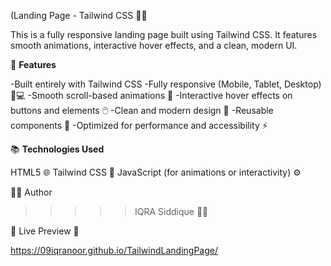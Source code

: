 (Landing Page - Tailwind CSS 🎨✨

This is a fully responsive landing page built using Tailwind CSS.
It features smooth animations, interactive hover effects, and a clean, modern UI.

🚀 **Features**

-Built entirely with Tailwind CSS
-Fully responsive (Mobile, Tablet, Desktop) 📱💻
-Smooth scroll-based animations 🎢
-Interactive hover effects on buttons and elements 🖱️
-Clean and modern design 🧼
-Reusable components 🔄
-Optimized for performance and accessibility ⚡

📚 **Technologies Used**

HTML5 🌐
Tailwind CSS 🌈
JavaScript (for animations or interactivity) ⚙️

🧑‍💻 Author  
>>>>>IQRA Siddique 👩‍💻

🔗 Live Preview 👀

https://09iqranoor.github.io/TailwindLandingPage/



